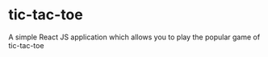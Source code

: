 # tic-tac-toe
A simple React JS application which allows you to play the popular game of tic-tac-toe

